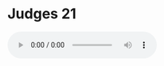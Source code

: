 # Judges 21

<audio controls>
  <source src="https://openbible.com/audio/hays/BSB_07_Jdg_021_H.mp3" type="audio/mp3" />
  <a href="https://openbible.com/audio/hays/BSB_07_Jdg_021_H.mp3" download="https://openbible.com/audio/hays/BSB_07_Jdg_021_H.mp3">Download MP3 audio</a>.
</audio>

<!--@include: @/bible/translations/bsb/07_jdg/verses/021.md-->